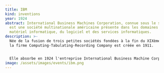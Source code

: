 ```yaml
---
title: IBM
kind: inventions
year: 1924
abstract: International Business Machines Corporation, connue sous le sigle IBM,
  est une société multinationale américaine présente dans les domaines du
  matériel informatique, du logiciel et des services informatiques.
description: >-
  Née de la fusion de trois petites sociétés fondées à la fin du XIXème siècle,
  la firme Computing-Tabulating-Recording Company est créée en 1911.


  Elle absorbe en 1924 l'entreprise International Business Machine Corporation (IBM) dont elle conserve le nom.
image: /assets/images/events/ibm.png
---
```

